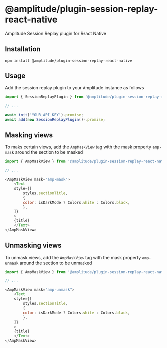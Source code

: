 # @amplitude/plugin-session-replay-react-native

Amplitude Session Replay plugin for React Native

## Installation

```sh
npm install @amplitude/plugin-session-replay-react-native
```

## Usage
Add the session replay plugin to your Amplitude instance as follows

```js
import { SessionReplayPlugin } from '@amplitude/plugin-session-replay-react-native';

// ...

await init('YOUR_API_KEY').promise;
await add(new SessionReplayPlugin()).promise;

```

## Masking views
To maks certain views, add the `AmpMaskView` tag with the mask property `amp-mask` around the section to be masked

```js
import { AmpMaskView } from '@amplitude/plugin-session-replay-react-native';

// ...

<AmpMaskView mask="amp-mask">
    <Text
    style={[
        styles.sectionTitle,
        {
        color: isDarkMode ? Colors.white : Colors.black,
        },
    ]}
    >
    {title}
    </Text>
</AmpMaskView>
```

## Unmasking views
To unmask views, add the `AmpMaskView` tag with the mask property `amp-unmask` around the section to be unmasked

```js
import { AmpMaskView } from '@amplitude/plugin-session-replay-react-native';

// ...

<AmpMaskView mask="amp-unmask">
    <Text
    style={[
        styles.sectionTitle,
        {
        color: isDarkMode ? Colors.white : Colors.black,
        },
    ]}
    >
    {title}
    </Text>
</AmpMaskView>
```
